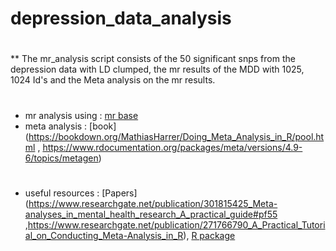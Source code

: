 # depression_data_analysis
# 
** The mr_analysis script consists of the 50 significant snps from the depression data with LD clumped, the mr results of the MDD with 1025, 1024 Id's and the Meta analysis on the mr results.   
# 
* mr analysis using : [mr base](http://www.mrbase.org/)
* meta analysis : [book](https://bookdown.org/MathiasHarrer/Doing_Meta_Analysis_in_R/pool.html , https://www.rdocumentation.org/packages/meta/versions/4.9-6/topics/metagen)
# 
* useful resources : [Papers](https://www.researchgate.net/publication/301815425_Meta-analyses_in_mental_health_research_A_practical_guide#pf55 ,https://www.researchgate.net/publication/271766790_A_Practical_Tutorial_on_Conducting_Meta-Analysis_in_R), 
[R package](https://github.com/FernandoHartwig/GenEpi_Scripts/blob/master/Harmonise_SumGenDatasets.R)
